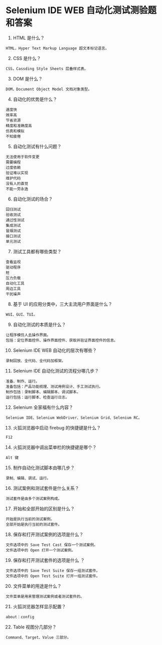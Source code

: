# Selenium IDE WEB 自动化测试测验题和答案

1. HTML 是什么？   
```
HTML，Hyper Text Markup Language 超文本标记语言。
```
2. CSS 是什么？   
```
CSS，Cassding Style Sheets 层叠样式表。
```
3. DOM 是什么？   
```
DOM，Document Object Model 文档对象类型。
```
4. 自动化的优势是什么？   
```
速度快
效率高
节省资源
精度和准确度高
仿真和模拟
不知疲倦
```
5. 自动化测试有什么问题？   
```
无法使用于软件变更
需要编程
过度依赖
验证难以实现
维护代码
没有人的直觉
不能一劳永逸
```
6. 自动化测试的场合？   
```
回归测试
验收测试
通过性测试
集成测试
冒烟测试
接口测试
单元测试
```
7. 测试工具都有哪些类型？   
```
查看监视
驱动程序
桩
压力负载
自动化工具
周边工具
干扰噪声
```
8. 基于 UI 的应用分类中，三大主流用户界面是什么？   
```
WUI、GUI、TUI。
```
9. 自动化测试的本质是什么？   
```
让程序模仿人去操作界面。
包括：定位界面控件、操作界面控件、获取并验证界面控件的信息。
```
10. Selenium IDE WEB 自动化的层次有哪些？   
```
录制回放、全代码、全代码加框架。
```
11. Selenium IDE 自动化测试的流程分哪几步？   
```
准备、制作、运行。
准备包括：产品功能梳理、测试用例设计、手工测试执行。
制作包括：录制脚本、编辑脚本、调试脚本。
运行包括：运行脚本、检查运行日志。
```
12. Selenium 全家福有什么内容？   
```
Selenium IDE、Selenium WebDriver、Selenium Grid、Selenium RC。
```
13. 火狐浏览器中启动 firebug 的快捷键是什么？   
```
F12
```
14. 火狐浏览器中调出菜单栏的快捷键是哪个？   
```
Alt 键
```
15. 制作自动化测试脚本由哪几步？   
```
录制、编辑、调试、运行。
```
16. 测试案例和测试套件是什么关系？   
```
测试套件是由多个测试案例构成。
```
17. 开始和全部开始的区别是什么？   
```
开始是执行当前的测试案例。
全部开始是执行当前的测试套件。
```
18. 保存和打开测试案例的选项是什么？   
```
文件选项中的 Save Test Cast 保存一个测试案例。
文件选项中的 Open 打开一个测试案例。
```
19. 保存和打开测试套件的选项是什么 ？   
```
文件选项中的 Save Test Suite 保存一组测试套件。
文件选项中的 Open Test Suite 打开一组测试套件。
```
20. 文件菜单的用途是什么？   
```
文件菜单是用来管理测试案例或者测试套件的。
```
21. 火狐浏览器怎样显示配置？   
```
about：config
```
22. Table 视图分几部分？   
```
Command、Target、Value 三部分。
```
